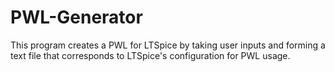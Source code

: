# PWL-Generator
This program creates a PWL for LTSpice by taking user inputs and forming a text file that corresponds to LTSpice's configuration for PWL usage.
